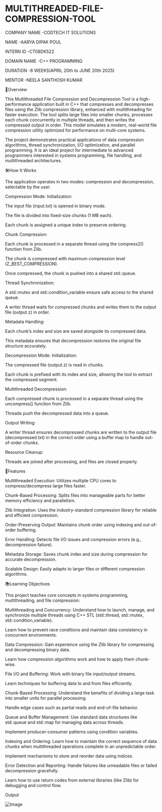 # MULTITHREADED-FILE-COMPRESSION-TOOL

COMPANY NAME -CODTECH IT SOLUTIONS

NAME -AARYA DIPAK POUL

INTERN ID -CT08DK522

DOMAIN NAME -C++ PROGRAMMING

DURATION -8 WEEKS(APRIL 20th to JUNE 20th 2025)

MENTOR -NEELA SANTHOSH KUMAR



📍Overview


This Multithreaded File Compression and Decompression Tool is a high-performance application built in C++ that compresses and decompresses files using the Zlib compression library, enhanced with multithreading for faster execution. The tool splits large files into smaller chunks, processes each chunk concurrently in multiple threads, and then writes the compressed output in order. This model simulates a modern, real-world file compression utility optimized for performance on multi-core systems.

The project demonstrates practical applications of data compression algorithms, thread synchronization, I/O optimization, and parallel programming. It is an ideal project for intermediate to advanced programmers interested in systems programming, file handling, and multithreaded architectures.



🛠️How It Works


The application operates in two modes: compression and decompression, selectable by the user.

Compression Mode:
Initialization:

The input file (input.txt) is opened in binary mode.

The file is divided into fixed-size chunks (1 MB each).

Each chunk is assigned a unique index to preserve ordering.

Chunk Compression:

Each chunk is processed in a separate thread using the compress2() function from Zlib.

The chunk is compressed with maximum compression level (Z_BEST_COMPRESSION).

Once compressed, the chunk is pushed into a shared std::queue.

Thread Synchronization:

A std::mutex and std::condition_variable ensure safe access to the shared queue.

A writer thread waits for compressed chunks and writes them to the output file (output.z) in order.

Metadata Handling:

Each chunk’s index and size are saved alongside its compressed data.

This metadata ensures that decompression restores the original file structure accurately.

Decompression Mode:
Initialization:

The compressed file (output.z) is read in chunks.

Each chunk is prefixed with its index and size, allowing the tool to extract the compressed segment.

Multithreaded Decompression:

Each compressed chunk is processed in a separate thread using the uncompress() function from Zlib.

Threads push the decompressed data into a queue.

Output Writing:

A writer thread ensures decompressed chunks are written to the output file (decompressed.txt) in the correct order using a buffer map to handle out-of-order chunks.

Resource Cleanup:

Threads are joined after processing, and files are closed properly.



📌Features


Multithreaded Execution: Utilizes multiple CPU cores to compress/decompress large files faster.

Chunk-Based Processing: Splits files into manageable parts for better memory efficiency and parallelism.

Zlib Integration: Uses the industry-standard compression library for reliable and efficient compression.

Order-Preserving Output: Maintains chunk order using indexing and out-of-order buffering.

Error Handling: Detects file I/O issues and compression errors (e.g., decompression failure).

Metadata Storage: Saves chunk index and size during compression for accurate decompression.

Scalable Design: Easily adapts to larger files or different compression algorithms.


📚Learning Objectives


This project teaches core concepts in systems programming, multithreading, and file compression:

Multithreading and Concurrency:
Understand how to launch, manage, and synchronize multiple threads using C++ STL (std::thread, std::mutex, std::condition_variable).

Learn how to prevent race conditions and maintain data consistency in concurrent environments.

Data Compression:
Gain experience using the Zlib library for compressing and decompressing binary data.

Learn how compression algorithms work and how to apply them chunk-wise.

File I/O and Buffering:
Work with binary file input/output streams.

Learn techniques for buffering data to and from files efficiently.

Chunk-Based Processing:
Understand the benefits of dividing a large task into smaller units for parallel processing.

Handle edge cases such as partial reads and end-of-file behavior.

Queue and Buffer Management:
Use standard data structures like std::queue and std::map for managing data across threads.

Implement producer-consumer patterns using condition variables.

Indexing and Ordering:
Learn how to maintain the correct sequence of data chunks when multithreaded operations complete in an unpredictable order.

Implement mechanisms to store and reorder data using indices.

Error Detection and Reporting:
Handle failures like unreadable files or failed decompression gracefully.

Learn how to use return codes from external libraries (like Zlib) for debugging and control flow.



Output 

![Image](https://github.com/user-attachments/assets/78ec6768-b748-41ac-aef4-fbe587b1a20b)

